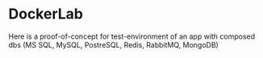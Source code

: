 # DockerLab
Here is a proof-of-concept for test-environment of an app with composed dbs (MS SQL, MySQL, PostreSQL, Redis, RabbitMQ, MongoDB)
